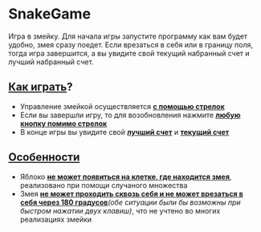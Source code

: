 # SnakeGame

Игра в змейку. Для начала игры запустите программу как вам будет удобно, змея сразу поедет. Если врезаться в себя или в границу поля, тогда игра завершится, а вы увидите свой текущий набранный счет и лучший набранный счет.

## <u>Как играть</u>?

- Управление змейкой осуществляется <u>**с помощью стрелок**</u>
- Если вы завершли игру, то для возобновления нажмите <u>**любую кнопку помимо стрелок**</u>
- В конце игры вы увидите свой <u>**лучший счет**</u> и <u>**текущий счет**</u>

## <u>Особенности</u>

- Яблоко <u>**не может появиться на клетке, где находится змея**</u>, реализовано при помощи случаного множества
- Змея <u>**не может проходить сквозь себя и не может врезаться в себя через 180 градусов**</u>*(обе ситуации были бы возможны при быстром нажатии двух клавиш)*, что не учтено во многих реализациях змейки